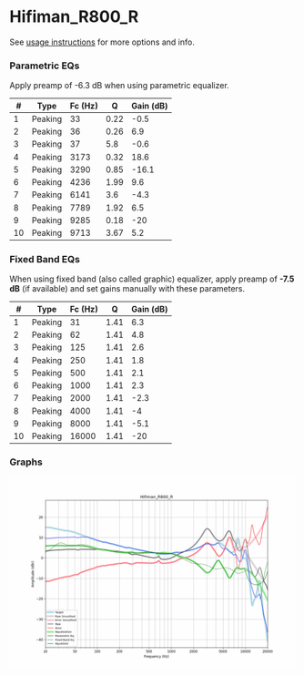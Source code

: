 # Hifiman_R800_R
See [usage instructions](https://github.com/jaakkopasanen/AutoEq#usage) for more options and info.

### Parametric EQs
Apply preamp of -6.3 dB when using parametric equalizer.

|   # | Type    |   Fc (Hz) |    Q |   Gain (dB) |
|-----|---------|-----------|------|-------------|
|   1 | Peaking |        33 | 0.22 |        -0.5 |
|   2 | Peaking |        36 | 0.26 |         6.9 |
|   3 | Peaking |        37 | 5.8  |        -0.6 |
|   4 | Peaking |      3173 | 0.32 |        18.6 |
|   5 | Peaking |      3290 | 0.85 |       -16.1 |
|   6 | Peaking |      4236 | 1.99 |         9.6 |
|   7 | Peaking |      6141 | 3.6  |        -4.3 |
|   8 | Peaking |      7789 | 1.92 |         6.5 |
|   9 | Peaking |      9285 | 0.18 |       -20   |
|  10 | Peaking |      9713 | 3.67 |         5.2 |

### Fixed Band EQs
When using fixed band (also called graphic) equalizer, apply preamp of **-7.5 dB** (if available) and set gains manually with these parameters.

|   # | Type    |   Fc (Hz) |    Q |   Gain (dB) |
|-----|---------|-----------|------|-------------|
|   1 | Peaking |        31 | 1.41 |         6.3 |
|   2 | Peaking |        62 | 1.41 |         4.8 |
|   3 | Peaking |       125 | 1.41 |         2.6 |
|   4 | Peaking |       250 | 1.41 |         1.8 |
|   5 | Peaking |       500 | 1.41 |         2.1 |
|   6 | Peaking |      1000 | 1.41 |         2.3 |
|   7 | Peaking |      2000 | 1.41 |        -2.3 |
|   8 | Peaking |      4000 | 1.41 |        -4   |
|   9 | Peaking |      8000 | 1.41 |        -5.1 |
|  10 | Peaking |     16000 | 1.41 |       -20   |

### Graphs
![](./Hifiman_R800_R.png)
